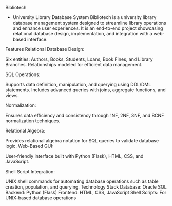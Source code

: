 
Bibliotech 
- University Library Database System
Bibliotech is a university library database management system designed to streamline library operations and enhance user experiences.
It is an end-to-end project showcasing relational database design, implementation, and integration with a web-based interface.

Features
Relational Database Design:

Six entities: Authors, Books, Students, Loans, Book Fines, and Library Branches.
Relationships modeled for efficient data management.

SQL Operations:

Supports data definition, manipulation, and querying using DDL/DML statements.
Includes advanced queries with joins, aggregate functions, and views.

Normalization:

Ensures data efficiency and consistency through 1NF, 2NF, 3NF, and BCNF normalization techniques.

Relational Algebra:

Provides relational algebra notation for SQL queries to validate database logic.
Web-Based GUI:

User-friendly interface built with Python (Flask), HTML, CSS, and JavaScript.

Shell Script Integration:

UNIX shell commands for automating database operations such as table creation, population, and querying.
Technology Stack
Database: Oracle SQL
Backend: Python (Flask)
Frontend: HTML, CSS, JavaScript
Shell Scripts: For UNIX-based database operations


